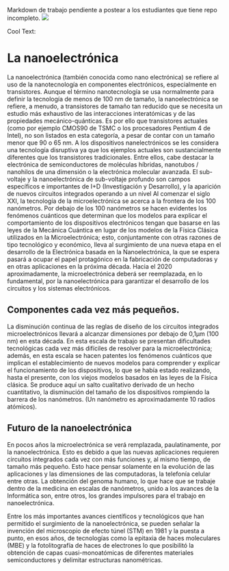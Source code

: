 
Markdown de trabajo pendiente a postear a los estudiantes que tiene repo incompleto.
![](https://images.cooltext.com/5330941.png)

<a href="http://cooltext.com" target="_top"><img src="https://cooltext.com/images/ct_pixel.gif" width="80" height="15" alt="Cool Text: Logo and Graphics Generator" border="0" /></a>

# La nanoelectrónica
La nanoelectrónica (también conocida como nano electrónica) se refiere al uso de la nanotecnología en componentes electrónicos, especialmente en transistores. Aunque el término nanotecnología se usa normalmente para definir la tecnología de menos de 100 nm de tamaño, la nanoelectrónica se refiere, a menudo, a transistores de tamaño tan reducido que se necesita un estudio más exhaustivo de las interacciones interatómicas y de las propiedades mecánico-quánticas. Es por ello que transistores actuales (como por ejemplo CMOS90 de TSMC o los procesadores Pentium 4 de Intel), no son listados en esta categoría, a pesar de contar con un tamaño menor que 90 o 65 nm. A los dispositivos nanelectrónicos se les considera una tecnología disruptiva ya que los ejemplos actuales son sustancialmente diferentes que los transistores tradicionales. Entre ellos, cabe destacar la electrónica de semiconductores de moléculas híbridas, nanotubos / nanohilos de una dimensión o la electrónica molecular avanzada. El sub-voltaje y la nanoelectrónica de sub-voltaje profundo son campos específicos e importantes de I+D (Investigación y Desarrollo), y la aparición de nuevos circuitos integrados operando a un nivel Al comenzar el siglo XXI, la tecnología de la microelectrónica se acerca a la frontera de los 100 nanómetros. Por debajo de los 100 nanómetros se hacen evidentes los fenómenos cuánticos que determinan que los modelos para explicar el comportamiento de los dispositivos electrónicos tengan que basarse en las leyes de la Mecánica Cuántica en lugar de los modelos de la Física Clásica utilizados en la Microelectrónica; esto, conjuntamente con otras razones de tipo tecnológico y económico, lleva al surgimiento de una nueva etapa en el desarrollo de la Electrónica basada en la Nanoelectrónica, la que se espera pasará a ocupar el papel protagónico en la fabricación de computadoras y en otras aplicaciones en la próxima década. Hacia el 2020 aproximadamente, la microelectrónica deberá ser reemplazada, en lo fundamental, por la nanoelectrónica para garantizar el desarrollo de los circuitos y los sistemas electrónicos.


## Componentes cada vez más pequeños.
La disminución continua de las reglas de diseño de los circuitos integrados microelectrónicos llevará a alcanzar dimensiones por debajo de 0,1µm (100 nm) en esta década. En esta escala de trabajo se presentan dificultades tecnológicas cada vez más difíciles de resolver para la microelectrónica; además, en esta escala se hacen patentes los fenómenos cuánticos que implican el establecimiento de nuevos modelos para comprender y explicar el funcionamiento de los dispositivos, lo que se había estado realizando, hasta el presente, con los viejos modelos basados en las leyes de la Física clásica. Se produce aquí un salto cualitativo derivado de un hecho cuantitativo, la disminución del tamaño de los dispositivos rompiendo la barrera de los nanómetros. (Un nanómetro es aproximadamente 10 radios atómicos).

## Futuro de la nanoelectrónica
En pocos años la microelectrónica se verá remplazada, paulatinamente, por la nanoelectrónica. Esto es debido a que las nuevas aplicaciones requieren circuitos integrados cada vez con más funciones y, al mismo tiempo, de tamaño más pequeño. Esto hace pensar solamente en la evolución de las aplicaciones y las dimensiones de las computadoras, la telefonía celular entre otras. La obtención del genoma humano, lo que hace que se trabaje dentro de la medicina en escalas de nanómetros, unido a los avances de la Informática son, entre otros, los grandes impulsores para el trabajo en nanoelectrónica.

Entre los más importantes avances científicos y tecnológicos que han permitido el surgimiento de la nanoelectrónica, se pueden señalar la invención del microscopio de efecto túnel (STM) en 1981 y la puesta a punto, en esos años, de tecnologías como la epitaxia de haces moleculares (MBE) y la fotolitografía de haces de electrones lo que posibilitó la obtención de capas cuasi-monoatómicas de diferentes materiales semiconductores y delimitar estructuras nanométricas.
